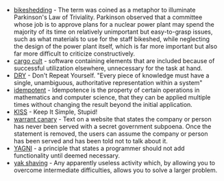 - [bikeshedding](https://en.wikipedia.org/wiki/Law_of_triviality) - The term was coined as a metaphor to illuminate Parkinson's Law of Triviality. Parkinson observed that a committee whose job is to approve plans for a nuclear power plant may spend the majority of its time on relatively unimportant but easy-to-grasp issues, such as what materials to use for the staff bikeshed, while neglecting the design of the power plant itself, which is far more important but also far more difficult to criticize constructively.
- [cargo cult](https://en.wikipedia.org/wiki/Cargo_cult) - software containing elements that are included because of successful utilization elsewhere, unnecessary for the task at hand.
- [DRY](https://en.wikipedia.org/wiki/Don%27t_repeat_yourself) - Don't Repeat Yourself. "Every piece of knowledge must have a single, unambiguous, authoritative representation within a system"
- [idempotent](https://en.wikipedia.org/wiki/Idempotence) - Idempotence is the property of certain operations in mathematics and computer science, that they can be applied multiple times without changing the result beyond the initial application.
- [KISS](https://en.wikipedia.org/wiki/KISS_principle) - Keep It Simple, Stupid!
- [warrant canary](https://en.wikipedia.org/wiki/Warrant_canary) - Text on a website that states the company or person has never been served with a secret government subpoena. Once the statement is removed, the users can assume the company or person has been served and has been told not to talk about it.
- [YAGNI](https://en.wikipedia.org/wiki/You_aren%27t_gonna_need_it) - a principle that states a programmer should not add functionality until deemed necessary.
- [yak shaving](https://en.wiktionary.org/wiki/yak_shaving) - Any apparently useless activity which, by allowing you to overcome intermediate difficulties, allows you to solve a larger problem.
